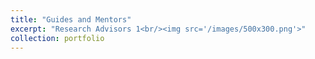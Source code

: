```yaml
---
title: "Guides and Mentors"
excerpt: "Research Advisors 1<br/><img src='/images/500x300.png'>"
collection: portfolio
---
```


